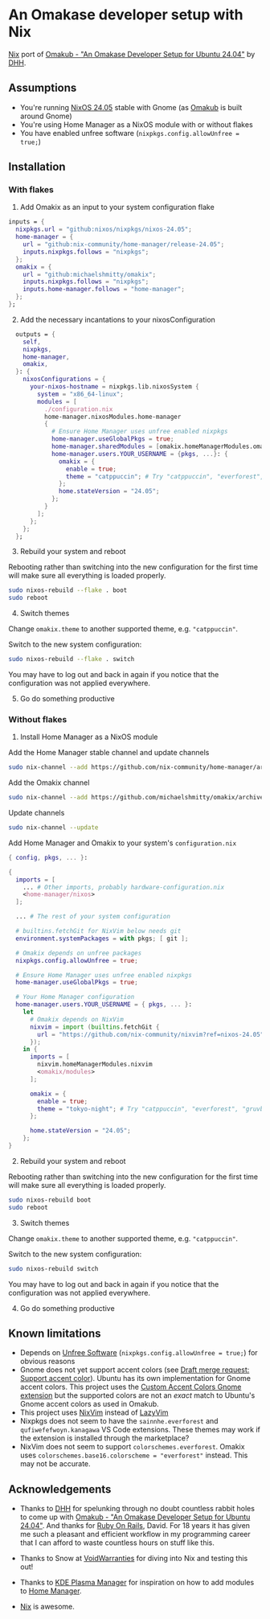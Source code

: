 # An Omakase developer setup with Nix

[Nix](https://nixos.org/) port of [Omakub - "An Omakase Developer Setup for Ubuntu 24.04"](https://omakub.org/) by [DHH](https://dhh.dk/).

## Assumptions

- You're running [NixOS 24.05](https://nixos.org/download/) stable with Gnome (as [Omakub](https://omakub.org) is built around Gnome)
- You're using Home Manager as a NixOS module with or without flakes
- You have enabled unfree software (`nixpkgs.config.allowUnfree = true;`)

## Installation

### With flakes

1. Add Omakix as an input to your system configuration flake

```nix
inputs = {
  nixpkgs.url = "github:nixos/nixpkgs/nixos-24.05";
  home-manager = {
    url = "github:nix-community/home-manager/release-24.05";
    inputs.nixpkgs.follows = "nixpkgs";
  };
  omakix = {
    url = "github:michaelshmitty/omakix";
    inputs.nixpkgs.follows = "nixpkgs";
    inputs.home-manager.follows = "home-manager";
  };
};
```

2. Add the necessary incantations to your nixosConfiguration

```nix
  outputs = {
    self,
    nixpkgs,
    home-manager,
    omakix,
  }: {
    nixosConfigurations = {
      your-nixos-hostname = nixpkgs.lib.nixosSystem {
        system = "x86_64-linux";
        modules = [
          ./configuration.nix
          home-manager.nixosModules.home-manager
          {
            # Ensure Home Manager uses unfree enabled nixpkgs
            home-manager.useGlobalPkgs = true;
            home-manager.sharedModules = [omakix.homeManagerModules.omakix];
            home-manager.users.YOUR_USERNAME = {pkgs, ...}: {
              omakix = {
                enable = true;
                theme = "catppuccin"; # Try "catppuccin", "everforest", "gruvbox", "kanagawa", "nord" or "rose-pine" instead
              };
              home.stateVersion = "24.05";
            };
          }
        ];
      };
    };
  };
```

3. Rebuild your system and reboot

Rebooting rather than switching into the new configuration for the first time will make sure all everything is loaded properly.

```sh
sudo nixos-rebuild --flake . boot
sudo reboot
```

4. Switch themes

Change `omakix.theme` to another supported theme, e.g. `"catppuccin"`.

Switch to the new system configuration:

```sh
sudo nixos-rebuild --flake . switch
```

You may have to log out and back in again if you notice that the configuration was not applied everywhere.

5. Go do something productive

### Without flakes

1. Install Home Manager as a NixOS module

Add the Home Manager stable channel and update channels

```sh
sudo nix-channel --add https://github.com/nix-community/home-manager/archive/release-24.05.tar.gz home-manager
```

Add the Omakix channel

```sh
sudo nix-channel --add https://github.com/michaelshmitty/omakix/archive/master.tar.gz omakix
```

Update channels

```sh
sudo nix-channel --update
```

Add Home Manager and Omakix to your system's `configuration.nix`

```nix
{ config, pkgs, ... }:

{
  imports = [
    ... # Other imports, probably hardware-configuration.nix
    <home-manager/nixos>
  ];

  ... # The rest of your system configuration

  # builtins.fetchGit for NixVim below needs git
  environment.systemPackages = with pkgs; [ git ];

  # Omakix depends on unfree packages
  nixpkgs.config.allowUnfree = true;

  # Ensure Home Manager uses unfree enabled nixpkgs
  home-manager.useGlobalPkgs = true;

  # Your Home Manager configuration
  home-manager.users.YOUR_USERNAME = { pkgs, ... }:
    let
      # Omakix depends on NixVim
      nixvim = import (builtins.fetchGit {
        url = "https://github.com/nix-community/nixvim?ref=nixos-24.05";
      });
    in {
      imports = [
        nixvim.homeManagerModules.nixvim
        <omakix/modules>
      ];

      omakix = {
        enable = true;
        theme = "tokyo-night"; # Try "catppuccin", "everforest", "gruvbox", "kanagawa", "nord" or "rose-pine" instead
      };

      home.stateVersion = "24.05";
    };
}
```

2. Rebuild your system and reboot

Rebooting rather than switching into the new configuration for the first time will make sure all everything is loaded properly.

```sh
sudo nixos-rebuild boot
sudo reboot
```

3. Switch themes

Change `omakix.theme` to another supported theme, e.g. `"catppuccin"`.

Switch to the new system configuration:

```sh
sudo nixos-rebuild switch
```

You may have to log out and back in again if you notice that the configuration was not applied everywhere.

4. Go do something productive

## Known limitations

- Depends on [Unfree Software](https://wiki.nixos.org/wiki/Unfree_Software) (`nixpkgs.config.allowUnfree = true;`) for obvious reasons
- Gnome does not yet support accent colors (see [Draft merge request: Support accent color](https://gitlab.gnome.org/GNOME/gnome-shell/-/merge_requests/2715)). Ubuntu has its own implementation for Gnome accent colors. This project uses the [Custom Accent Colors Gnome extension](https://extensions.gnome.org/extension/5547/custom-accent-colors/) but the supported colors are not an _exact_ match to Ubuntu's Gnome accent colors as used in Omakub.
- This project uses [NixVim](https://github.com/nix-community/nixvim) instead of [LazyVim](https://www.lazyvim.org/)
- Nixpkgs does not seem to have the `sainnhe.everforest` and `qufiwefefwoyn.kanagawa` VS Code extensions. These themes may work if the extension is installed through the marketplace?
- NixVim does not seem to support `colorschemes.everforest`. Omakix uses `colorschemes.base16.colorscheme = "everforest"` instead. This may not be accurate.

## Acknowledgements

- Thanks to [DHH](https://dhh.dk/) for spelunking through no doubt countless rabbit holes to come up with [Omakub - "An Omakase Developer Setup for Ubuntu 24.04"](https://omakub.org/). And thanks for [Ruby On Rails](https://rubyonrails.org/), David. For 18 years it has given me such a pleasant and efficient workflow in my programming career that I can afford to waste countless hours on stuff like this.

- Thanks to Snow at [VoidWarranties](https://we.voidwarranties.be/) for diving into Nix and testing this out!

- Thanks to [KDE Plasma Manager](https://github.com/pjones/plasma-manager) for inspiration on how to add modules to [Home Manager](https://github.com/nix-community/home-manager).

- [Nix](https://nixos.org/) is awesome.
